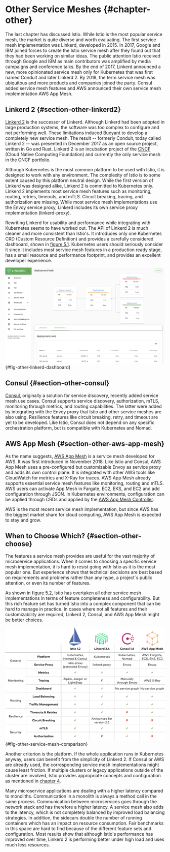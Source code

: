 # Other Service Meshes {#chapter-other}

The last chapter has discussed Istio. While Istio is the most popular service mesh, the market is quite diverse and worth evaluating. The first service mesh implementation was Linkerd, developed in 2015. In 2017, Google and IBM joined forces to create the Istio service mesh after they found out that they had been working on similar ideas. The public attention Istio received through Google and IBM as main contributors was amplified by media campaigns and conference talks. By the end of 2017, Linkerd announced a new, more opinionated service mesh only for Kubernetes that was first named Conduit and later Linkerd 2. By 2018, the term service mesh was ubiquitous and more products and companies joined the party. Consul added service mesh features and AWS announced their own service mesh implementation AWS App Mesh.

## Linkerd 2 {#section-other-linkerd2}

[Linkerd 2](https://linkerd.io) is the successor of Linkerd.
Although Linkerd had been adopted in large production systems, the software was too complex to configure and not performing well. These limitations induced Buoyant to develop a completely new service mesh. The result -- formerly Conduit, today called Linkerd 2 -- was presented in December 2017 as an open source project, written in Go and Rust. Linkerd 2 is an incubation project of the [CNCF](https://www.cncf.io) (Cloud Native Computing Foundation) and currently the only service mesh in the CNCF portfolio.

Although Kubernetes is the most common platform to be used with Istio, it is designed to work with any environment. The complexity of Istio is to some extent caused by this platform neutral design. While the first version of Linkerd was designed alike, Linkerd 2 is committed to Kubernetes only. Linkerd 2 implements most service mesh features such as monitoring, routing, retries, timeouts, and mTLS. Circuit breaking, tracing, and authorization are missing. While most service mesh implementations use the Envoy service proxy, Linkerd includes its own service proxy implementation (linkerd-proxy).

Rewriting Linkerd for usability and performance while integrating with
Kubernetes seems to have worked out. The API of Linkerd 2 is much
cleaner and more consistent than Istio's. It introduces only one
Kubernetes CRD (Custom Resource Definition) and provides a carefully considered dashboard, shown in [figure 5.1](#fig-other-linkerd-dashboard). Kubernetes users should seriously consider it since it includes most service mesh features in a production ready stage, has a small resource and performance footprint, and provides an excellent developer experience.

![Figure 5.1: Linkerd Dashboard](images/others-linkerd-dashboard.png){#fig-other-linkerd-dashboard}

## Consul {#section-other-consul}

[Consul](https://www.consul.io), originally a solution for service discovery, recently added service mesh use cases. Consul supports service discovery, authorization, mTLS, monitoring through metrics, and routing capabilities. The latter were added by integrating with the Envoy proxy that Istio and other service meshes are also using. Resilience features like circuit breaking, retry, and timeout are yet to be developed. Like Istio, Consul does not depend on any specific orchestration platform, but is compatible with Kubernetes and Nomad.

## AWS App Mesh {#section-other-aws-app-mesh}

As the name suggests, [AWS App Mesh](http://aws.amazon.com/app-mesh/) is a service mesh developed for AWS. It was first introduced in November 2018. Like Istio and Consul, AWS App Mesh uses a pre-configured but customizable Envoy as service proxy and adds its own control plane. It is integrated with other AWS tools like CloudWatch for metrics and X-Ray for traces. AWS App Mesh already supports essential service mesh features like monitoring, routing and mTLS. AWS users can activate App Mesh in Fargate, EC2, EKS, and EC2 and add configuration through JSON. In Kubernetes environments, configuration can be applied through CRDs and applied by the [AWS App Mesh Controller](https://github.com/aws/aws-app-mesh-controller-for-k8s).

AWS is the most recent service mesh implementation, but since AWS has the biggest market share for cloud computing, AWS App Mesh is expected to stay and grow.  

## When to Choose Which? {#section-other-choose}

The features a service mesh provides are useful for the vast majority of microservice applications. When it comes to choosing a specific service mesh implementation, it is hard to resist going with Istio as it is the most popular one. But experience shows that technical decisions are best based on requirements and problems rather than any hype, a project´s public attention, or even its number of features.

As shown in [figure 5.2](#fig-other-service-mesh-comparison), Istio has overtaken all other service mesh implementations in terms of feature completeness and configurability. But this rich feature set has turned Istio into a complex component that can be hard to manage in practice. In cases where not all features and their customizability are required, Linkerd 2, Consul, and AWS App Mesh might be better choices.

![Figure 5.2: Features of service mesh implementations as of August 2019](images/other-comparison.png){#fig-other-service-mesh-comparison}

Another criterion is the platform. If the whole application runs in Kubernetes anyway, users can benefit from the simplicity of Linkerd 2. If Consul or AWS are already used, the corresponding service mesh implementations might cause least friction. If multiple clusters or legacy applications outside of the cluster are involved, Istio provides appropriate concepts and configuration as mentioned in [chapter 4](#section-why-legacy). 

Many microservice applications are dealing with a higher latency compared to monoliths. Communication in a monolith is always a method call in the same process. Communication between microservices goes through the network stack and has therefore a higher latency. A service mesh also adds to the latency, which is not completely balanced by improved load balancing strategies. In addition, the sidecars double the number of running containers which has an impact on resource consumption. Fair benchmarks in this space are hard to find because of the different feature sets and configuration. Most results show that although Istio's performance has improved over time, Linkerd 2 is performing better under high load and uses much less resources.

